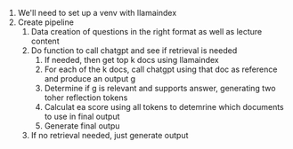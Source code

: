 1. We'll need to set up a venv with llamaindex 
2. Create pipeline
   1. Data creation of questions in the right format as well as lecture content
   2. Do function to call chatgpt and see if retrieval is needed
      1. If needed, then get top k docs using llamaindex 
      2. For each of the k docs, call chatgpt using that doc as reference and produce an output g
      3. Determine if g is relevant and supports answer, generating two toher reflection tokens
      4. Calculat ea score using all tokens to detemrine which documents to use in final output
      5. Generate final outpu
   3. If no retrieval needed, just generate output